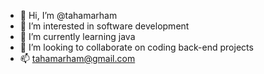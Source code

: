 - 👋 Hi, I’m @tahamarham
- 👀 I’m interested in software development 
- 🌱 I’m currently learning java 
- 💞️ I’m looking to collaborate on coding back-end projects
- 📫 tahamarham@gmail.com

<!---
tahamarham/tahamarham is a ✨ special ✨ repository because its `README.md` (this file) appears on your GitHub profile.
You can click the Preview link to take a look at your changes.
--->
